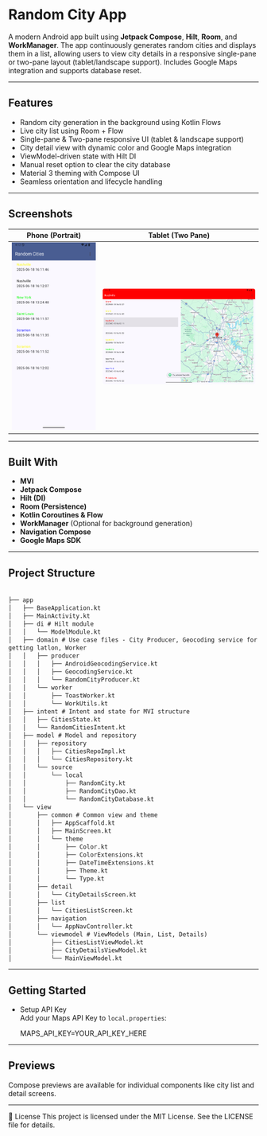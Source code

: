 # Random City App

A modern Android app built using **Jetpack Compose**, **Hilt**, **Room**, and **WorkManager**. The app continuously generates random cities and displays them in a list, allowing users to view city details in a responsive single-pane or two-pane layout (tablet/landscape support). Includes Google Maps integration and supports database reset.

---

## Features

-  Random city generation in the background using Kotlin Flows  
-  Live city list using Room + Flow  
-  Single-pane &  Two-pane responsive UI (tablet & landscape support)  
-  City detail view with dynamic color and Google Maps integration  
-  ViewModel-driven state with Hilt DI  
-  Manual reset option to clear the city database  
-  Material 3 theming with Compose UI  
-  Seamless orientation and lifecycle handling  

---

##  Screenshots

| Phone (Portrait) | Tablet (Two Pane) |
|------------------|-------------------|
| ![Phone](/screenshots/phone_portrait.png) | ![Tablet](/screenshots/tablet_twopane.png) |

---

##  Built With

- **MVI**  
- **Jetpack Compose**  
- **Hilt (DI)**  
- **Room (Persistence)**  
- **Kotlin Coroutines & Flow**  
- **WorkManager** (Optional for background generation)  
- **Navigation Compose**  
- **Google Maps SDK**

---

##  Project Structure
```text

├── app
│   ├── BaseApplication.kt
│   ├── MainActivity.kt
│   ├── di # Hilt module
│   │   └── ModelModule.kt
│   ├── domain # Use case files - City Producer, Geocoding service for getting latlon, Worker
│   │   ├── producer
│   │   │   ├── AndroidGeocodingService.kt
│   │   │   ├── GeocodingService.kt
│   │   │   └── RandomCityProducer.kt
│   │   └── worker
│   │       ├── ToastWorker.kt
│   │       └── WorkUtils.kt
│   ├── intent # Intent and state for MVI structure 
│   │   ├── CitiesState.kt
│   │   └── RandomCitiesIntent.kt
│   ├── model # Model and repository
│   │   ├── repository
│   │   │   ├── CitiesRepoImpl.kt
│   │   │   └── CitiesRepository.kt
│   │   └── source
│   │       └── local
│   │           ├── RandomCity.kt
│   │           ├── RandomCityDao.kt
│   │           └── RandomCityDatabase.kt
│   └── view
│       ├── common # Common view and theme
│       │   ├── AppScaffold.kt
│       │   ├── MainScreen.kt
│       │   └── theme
│       │       ├── Color.kt
│       │       ├── ColorExtensions.kt
│       │       ├── DateTimeExtensions.kt
│       │       ├── Theme.kt
│       │       └── Type.kt
│       ├── detail
│       │   └── CityDetailsScreen.kt
│       ├── list
│       │   └── CitiesListScreen.kt
│       ├── navigation
│       │   └── AppNavController.kt
│       └── viewmodel # ViewModels (Main, List, Details)
│           ├── CitiesListViewModel.kt
│           ├── CityDetailsViewModel.kt
│           └── MainViewModel.kt

```
---

##  Getting Started

-  Setup API Key  
    Add your Maps API Key to `local.properties`:

    MAPS_API_KEY=YOUR_API_KEY_HERE

---

## Previews


Compose previews are available for individual components like city list and detail screens.

---

📝 License
This project is licensed under the MIT License. See the LICENSE file for details.
